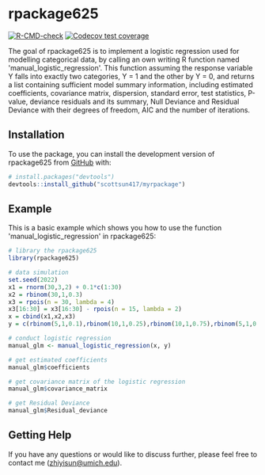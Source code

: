 
# rpackage625

<!-- badges: start -->
[![R-CMD-check](https://github.com/scottsun417/myrpackage/actions/workflows/R-CMD-check.yaml/badge.svg)](https://github.com/scottsun417/myrpackage/actions/workflows/R-CMD-check.yaml)
[![Codecov test coverage](https://codecov.io/gh/scottsun417/myrpackage/branch/main/graph/badge.svg)](https://app.codecov.io/gh/scottsun417/myrpackage?branch=main)
<!-- badges: end -->

The goal of rpackage625 is to implement a logistic regression used for modelling categorical data, by calling an own writing R function named 'manual_logistic_regression'. This function assuming the response variable Y falls into exactly two categories, Y = 1 and the other by Y = 0, and returns a list containing sufficient model summary information, including estimated coefficients, covariance matrix, dispersion, standard error, test statistics, P-value, deviance residuals and its summary, Null Deviance and Residual Deviance with their degrees of freedom, AIC and the number of iterations.

## Installation

To use the package, you can install the development version of rpackage625 from [GitHub](https://github.com/) with:

``` r
# install.packages("devtools")
devtools::install_github("scottsun417/myrpackage")
```

## Example

This is a basic example which shows you how to use the function 'manual_logistic_regression' in rpackage625:

``` r
# library the rpackage625
library(rpackage625)

# data simulation
set.seed(2022)
x1 = rnorm(30,3,2) + 0.1*c(1:30)
x2 = rbinom(30,1,0.3)
x3 = rpois(n = 30, lambda = 4)
x3[16:30] = x3[16:30] - rpois(n = 15, lambda = 2)
x = cbind(x1,x2,x3)
y = c(rbinom(5,1,0.1),rbinom(10,1,0.25),rbinom(10,1,0.75),rbinom(5,1,0.9))

# conduct logistic regression
manual_glm <- manual_logistic_regression(x, y)

# get estimated coefficients
manual_glm$coefficients

# get covariance matrix of the logistic regression
manual_glm$covariance_matrix

# get Residual Deviance
manual_glm$Residual_deviance
```

## Getting Help
If you have any questions or would like to discuss further, please feel free to contact me (zhiyisun@umich.edu).

